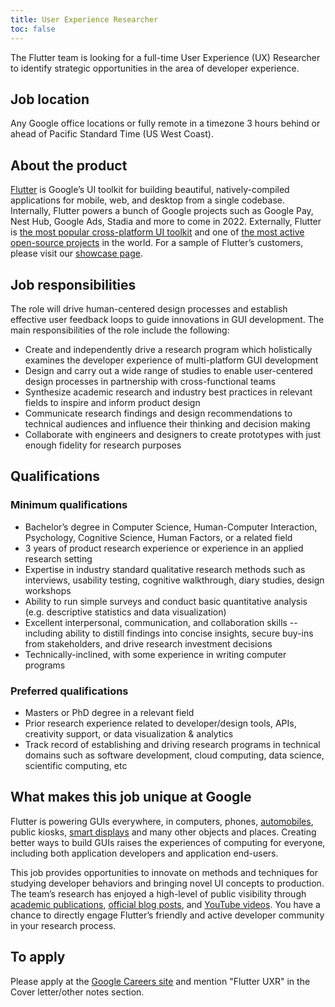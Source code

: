 ```yaml
---
title: User Experience Researcher
toc: false
---
```


The Flutter team is looking for a full-time User Experience (UX) Researcher to identify strategic opportunities in the area of developer experience. 

## Job location

Any Google office locations or fully remote in a timezone 3 hours behind or ahead of Pacific Standard Time (US West Coast).

## About the product

[Flutter](http://flutter.dev) is Google’s UI toolkit for building beautiful, natively-compiled applications for mobile, web, and desktop from a single codebase. Internally, Flutter powers a bunch of Google projects such as Google Pay, Nest Hub, Google Ads, Stadia and more to come in 2022. Externally, Flutter is [the most popular cross-platform UI toolkit](https://www.infoq.com/news/2021/06/flutter-2-2-dart-2-13/) and one of [the most active open-source projects](https://www.opensourceforu.com/2021/04/top-10-open-source-repositories-on-github-2020/) in the world. For a sample of Flutter’s customers, please visit our [showcase page](https://flutter.dev/showcase).


## Job responsibilities

The role will drive human-centered design processes and establish effective user feedback loops to guide innovations in GUI development. The main responsibilities of the role include the following: 

*   Create and independently drive a research program which holistically examines the developer experience of multi-platform GUI development
*   Design and carry out a wide range of studies to enable user-centered design processes in partnership with cross-functional teams
*   Synthesize academic research and industry best practices in relevant fields to inspire and inform product design 
*   Communicate research findings and design recommendations to technical audiences and influence their thinking and decision making
*   Collaborate with engineers and designers to create prototypes with just enough fidelity for research purposes


## Qualifications

### Minimum qualifications

*   Bachelor’s degree in Computer Science, Human-Computer Interaction, Psychology, Cognitive Science, Human Factors, or a related field
*   3 years of product research experience or experience in an applied research setting
*   Expertise in industry standard qualitative research methods such as interviews, usability testing, cognitive walkthrough, diary studies, design workshops
*   Ability to run simple surveys and conduct basic quantitative analysis (e.g. descriptive statistics and data visualization)
*   Excellent interpersonal, communication, and collaboration skills -- including ability to distill findings into concise insights, secure buy-ins from stakeholders, and drive research investment decisions
*   Technically-inclined, with some experience in writing computer programs


### Preferred qualifications


*   Masters or PhD degree in a relevant field
*   Prior research experience related to developer/design tools, APIs, creativity support, or data visualization & analytics
*   Track record of establishing and driving research programs in technical domains such as software development, cloud computing, data science, scientific computing, etc


## What makes this job unique at Google

Flutter is powering GUIs everywhere, in computers, phones, [automobiles](https://flutter.dev/showcase/toyota), public kiosks, [smart displays](https://developers.googleblog.com/2019/12/flutter-ui-ambient-computing.html) and many other objects and places. Creating better ways to build GUIs raises the experiences of computing for everyone, including both application developers and application end-users. 

This job provides opportunities to innovate on methods and techniques for studying developer behaviors and bringing novel UI concepts to production. The team’s research has enjoyed a high-level of public visibility through [academic publications](https://dl.acm.org/doi/10.1145/3290607.3312978?cid=99659035732), [official blog posts](https://medium.com/flutter/search?q=research), and [YouTube videos](https://www.youtube.com/playlist?list=PLLSe1bxixuYqL_JU329NrUxRhMf1b2t8w). You have a chance to directly engage Flutter’s friendly and active developer community in your research process. 

## To apply

Please apply at the [Google Careers site](https://careers.google.com/jobs/results/101546231135642310-user-experience-researcher/?distance=50&hl=en_US&jlo=en_US&page=2&q=User%20experience%20researcher&src=Online%2FHouse%20Ads%2FBKWS_UX) and mention "Flutter UXR" in the Cover letter/other notes section.
